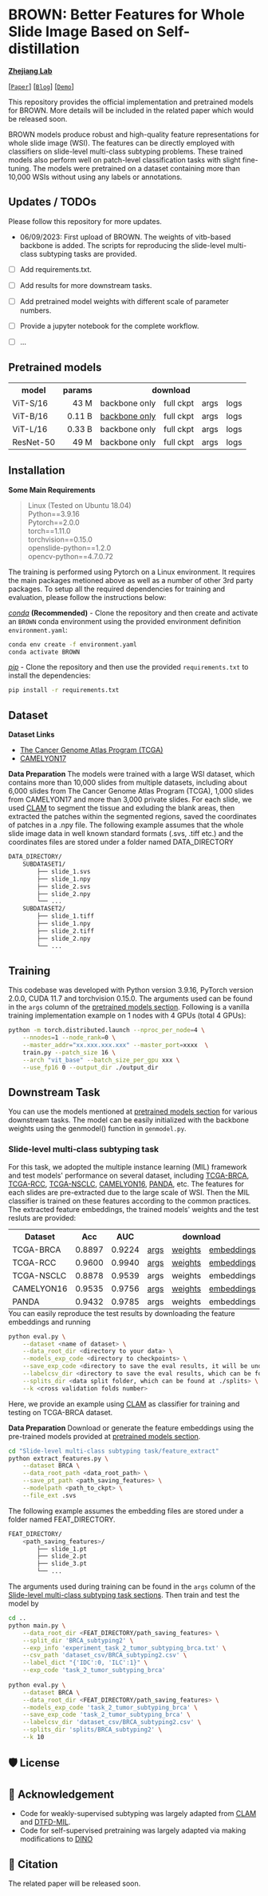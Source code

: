 # BROWN: Better Features for Whole Slide Image Based on Self-distillation 

**[Zhejiang Lab](https://www.zhejianglab.com/)**

[[`Paper`](https://)] [[`Blog`](https://)] [[`Demo`](https://)] 

This repository provides the official implementation and pretrained models for BROWN. More details will be included in the related paper which would be released soon.

BROWN models produce robust and high-quality feature representations for whole slide image (WSI). The features can be directly employed with classifiers on slide-level multi-class subtyping problems. These trained models also perform well on patch-level classification tasks with slight fine-tuning. The models were pretrained on a dataset containing more than 10,000 WSIs without using any labels or annotations.

## Updates / TODOs
Please follow this repository for more updates.

* 06/09/2023: First upload of BROWN. The weights of vitb-based backbone is added. The scripts for reproducing the slide-level multi-class subtyping tasks are provided. 

- [ ] Add requirements.txt.
- [ ] Add results for more downstream tasks.
- [ ] Add pretrained model weights with different scale of parameter numbers.
- [ ] Provide a jupyter notebook for the complete workflow.
- [ ] ...



## Pretrained models
<table style="margin: auto">
  <tr>
    <th>model</th>
    <th>params</th>
    <th colspan="4">download</th>
  </tr>
  <tr>
    <td>ViT-S/16 </td>
    <td align="right">43 M</td>
    <td><a>backbone only</a></td>
    <td><a>full ckpt</a></td>
    <td><a>args</a></td>
    <td><a>logs</a></td>
  </tr>
  <tr>
    <td>ViT-B/16 </td>
    <td align="right">0.11 B</td>
    <td><a href="https://drive.google.com/file/d/1sstrtERWP3TFDK6LxksJnIvd_bBebNCK/view?usp=sharing">backbone only</a></td>
    <td><a>full ckpt</a></td>
    <td><a>args</a></td>
    <td><a>logs</a></td>
  </tr>
  <tr>
    <td>ViT-L/16 </td>
    <td align="right">0.33 B</td>
    <td><a>backbone only</a></td>
    <td><a>full ckpt</a></td>
    <td><a>args</a></td>
    <td><a>logs</a></td>
  </tr>
  <tr>
    <td>ResNet-50</td>
    <td align="right">49 M</td>
    <td><a>backbone only</a></td>
    <td><a>full ckpt</a></td>
    <td><a>args</a></td>
    <td><a>logs</a></td>
  </tr>
</table>


## Installation

**Some Main Requirements**  
> Linux (Tested on Ubuntu 18.04)   
> Python==3.9.16  
> Pytorch==2.0.0  
> torch==1.11.0  
> torchvision==0.15.0    
> openslide-python==1.2.0  
> opencv-python==4.7.0.72  


The training is performed using Pytorch on a Linux environment. It requires the main packages metioned above as well as a number of other 3rd party packages. To setup all the required dependencies for training and evaluation, please follow the instructions below:  

*[conda](https://docs.conda.io/projects/conda/en/latest/user-guide/getting-started.html)* **(Recommended)** - Clone the repository and then create and activate an `BROWN` conda environment using the provided environment definition `environment.yaml`:
```bash
conda env create -f environment.yaml
conda activate BROWN
```
*[pip](https://pip.pypa.io/en/stable/getting-started/)* - Clone the repository and then use the provided `requirements.txt` to install the dependencies:

```bash
pip install -r requirements.txt
```
## Dataset

**Dataset Links**
- [The Cancer Genome Atlas Program (TCGA)](https://www.cancer.gov/ccg/research/genome-sequencing/tcga)
- [CAMELYON17](https://camelyon17.grand-challenge.org/Home)

**Data Preparation**
The models were trained with a large WSI dataset, which contains more than 10,000 slides from multiple datasets, including about 6,000 slides from The Cancer Genome Atlas Program (TCGA), 1,000 slides from CAMELYON17 and more than 3,000 private slides. For each slide, we used [CLAM](https://github.com/mahmoodlab/CLAM) to segment the tissue and exluding the blank areas, then extracted the patches within the segmented regions, saved the coordinates of patches in a .npy file. The following example assumes that the whole slide image data in well known standard formats (.svs, .tiff etc.) and the coordinates files are stored under a folder named DATA_DIRECTORY
```bash
DATA_DIRECTORY/
    SUBDATASET1/
        ├── slide_1.svs
        ├── slide_1.npy
        ├── slide_2.svs
        ├── slide_2.npy
        └── ...
    SUBDATASET2/
    	├── slide_1.tiff
        ├── slide_1.npy
        ├── slide_2.tiff
        ├── slide_2.npy
        └── ...
```
## Training

This codebase was developed with Python version 3.9.16, PyTorch version 2.0.0, CUDA 11.7 and torchvision 0.15.0. The arguments used can be found in the `args` column of the [pretrained models section](https://github.com/facebookresearch/dino#pretrained-models). Following is a vanilla training implementation example on 1 nodes with 4 GPUs (total 4 GPUs):
```bash
python -m torch.distributed.launch --nproc_per_node=4 \
    --nnodes=1 --node_rank=0 \
    --master_addr="xx.xxx.xxx.xxx" --master_port=xxxx  \
    train.py --patch_size 16 \
    --arch "vit_base" --batch_size_per_gpu xxx \
    --use_fp16 0 --output_dir ./output_dir 
```

## Downstream Task

You can use the models mentioned at [pretrained models section](https://github.com/wustone1995/WSI_FoundationModel#pretrained-models) for various downstream tasks. The model can be easily initialized with the backbone weights using the genmodel() function in `genmodel.py`. 

### Slide-level multi-class subtyping task
For this task, we adopted the multiple instance learning (MIL) framework and test models' performance on several dataset, including [TCGA-BRCA](https://www.cancer.gov/ccg/research/genome-sequencing/tcga), [TCGA-RCC](https://www.cancer.gov/ccg/research/genome-sequencing/tcga), [TCGA-NSCLC](https://www.cancer.gov/ccg/research/genome-sequencing/tcga), [CAMELYON16](https://camelyon16.grand-challenge.org), [PANDA](https://panda.grand-challenge.org), etc. The features for each slides are pre-extracted due to the large scale of WSI. Then the MIL classifier is trained on these features according to the common practices. The extracted feature embeddings, the trained models' weights and the test resluts are provided:
<table style="margin: auto">
  <tr>
    <th>Dataset</th>
    <th>Acc</th>
    <th>AUC</th>
    <th colspan="3">download</th>
  </tr>
  <tr>
    <td><a>TCGA-BRCA</a></td>
    <td><a>0.8897</a></td>
    <td><a>0.9224</a></td>
    <td><a href="https://drive.google.com/file/d/1hQhp9sNUuOInB0vBZUgOsnmTfnU2YM2K/view?usp=sharing">args</a></td>
    <td><a href="https://drive.google.com/drive/folders/1aX58g3m__Vp0JHYgY37ZXUiRlWfMnkJX?usp=sharing">weights</a></td>
    <td><a href="https://pan.baidu.com/s/1KAZrwwTddlUNiyomJ6ZZaw?pwd=zh86">embeddings</a></td>
  </tr>
  <tr>
    <td><a>TCGA-RCC</a></td>
    <td><a>0.9600</a></td>
    <td><a>0.9940</a></td>
    <td><a href="https://drive.google.com/file/d/1g2RpwL_3mbCY-ObgWsI1Aw_hhFNLIGTA/view?usp=sharing">args</a></td>
    <td><a href="https://drive.google.com/drive/folders/1j507hbDXvWJP1slLRbt44DlztMg0qcDT?usp=sharing">weights</a></td>
    <td><a href="https://pan.baidu.com/s/1jWhIuwFTA4yumG08lo7KAA?pwd=wsoc">embeddings</a></td>
  </tr>
  <tr>
    <td><a>TCGA-NSCLC</a></td>
    <td><a>0.8878</a></td>
    <td><a>0.9539</a></td>
    <td><a>args</a></td>
    <td><a>weights</a></td>
    <td><a>embeddings</a></td>
  </tr>
  <tr>
    <td><a>CAMELYON16</a></td>
    <td><a>0.9535</a></td>
    <td><a>0.9756</a></td>
    <td><a href="https://drive.google.com/file/d/1hi5RRSNQe0zt5Dk9vZ4KWfM5uwgZksUh/view?usp=sharing">args</a></td>
    <td><a href="https://drive.google.com/drive/folders/1HHhIyDTGRUyJX3XstCeKxK9fJUCROdYX?usp=sharing">weights</a></td>
    <td><a href="https://pan.baidu.com/s/1yu7NSaa1XygCHCXsDsroKg?pwd=e7o3">embeddings</a></td>
  </tr>
  <tr>
    <td><a>PANDA</a></td>
    <td><a>0.9432</a></td>
    <td><a>0.9785</a></td>
    <td><a>args</a></td>
    <td><a>weights</a></td>
    <td><a>embeddings</a></td>
  </tr>
</table>
You can easily reproduce the test results by downloading the feature embeddings and running

```bash
python eval.py \
    --dataset <name of dataset> \
    --data_root_dir <directory to your data> \
    --models_exp_code <directory to checkpoints> \
    --save_exp_code <directory to save the eval results, it will be under ./results/> \
    --labelcsv_dir <directory to save the eval results, which can be found at ./dataset_csv> \
    --splits_dir <data split folder, which can be found at ./splits> \
    --k <cross validation folds number>
```

Here, we provide an example using [CLAM](https://github.com/mahmoodlab/CLAM) as classifier for training and testing on TCGA-BRCA dataset.  

**Data Preparation**
Download or generate the feature embeddings using the pre-trained models provided at [pretrained models section](https://github.com/wustone1995/WSI_FoundationModel#pretrained-models). 
```bash
cd "Slide-level multi-class subtyping task/feature_extract"
python extract_features.py \
    --dataset BRCA \
    --data_root_path <data_root_path> \
    --save_pt_path <path_saving_features> \
    --modelpath <path_to_ckpt> \
    --file_ext .svs
```
The following example assumes the embedding files are stored under a folder named FEAT_DIRECTORY.

```bash
FEAT_DIRECTORY/
    <path_saving_features>/
        ├── slide_1.pt
        ├── slide_2.pt
        ├── slide_3.pt
        └── ...
```	
The arguments used during training can be found in the `args` column of the [Slide-level multi-class subtyping task sections](https://github.com/wustone1995/WSI_FoundationModel#slide-level-multi-class-subtyping-task).
Then train and test the model by 
```bash
cd ..
python main.py \
    --data_root_dir <FEAT_DIRECTORY/path_saving_features> \
    --split_dir 'BRCA_subtyping2' \
    --exp_info 'experiment_task_2_tumor_subtyping_brca.txt' \
    --csv_path 'dataset_csv/BRCA_subtyping2.csv' \
    --label_dict "{'IDC':0, 'ILC':1}" \
    --exp_code 'task_2_tumor_subtyping_brca'
    
python eval.py \
    --dataset BRCA \
    --data_root_dir <FEAT_DIRECTORY/path_saving_features> \
    --models_exp_code 'task_2_tumor_subtyping_brca' \
    --save_exp_code 'task_2_tumor_subtyping_brca' \
    --labelcsv_dir 'dataset_csv/BRCA_subtyping2.csv' \
    --splits_dir 'splits/BRCA_subtyping2' \
    --k 10
```



## 🛡️ License



## 🙏 Acknowledgement

- Code for weakly-supervised subtyping was largely adapted from [CLAM](https://github.com/mahmoodlab/CLAM) and [DTFD-MIL](https://github.com/hrzhang1123/DTFD-MIL).
- Code for self-supervised pretraining was largely adapted via making modifications to [DINO](https://github.com/facebookresearch/dino)


## 📝 Citation

The related paper will be released soon.

